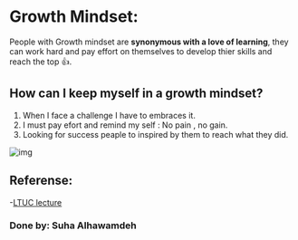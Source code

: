 # Growth Mindset:

People with Growth mindset are **synonymous with a love of learning**, 
they can work hard and pay effort on themselves to develop thier skills and reach the top :+1:.

## How can I keep myself in a growth mindset?
1. When I face a challenge I have to embraces it.
2. I must pay efort and remind my self : No pain , no gain.
3. Looking for success peaple to inspired by them to reach what they did. 

![img](https://3kllhk1ibq34qk6sp3bhtox1-wpengine.netdna-ssl.com/wp-content/uploads/NewGrowthMindset2.png)



## Referense:
-[LTUC lecture ](https://www.atlassian.com/blog/inside-atlassian/growth-mindset)


### Done by: Suha Alhawamdeh

